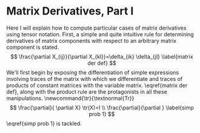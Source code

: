 # Matrix Derivatives, Part I
Here I will explain how to compute particular cases of matrix
derivatives using tensor notation. First, a simple and quite
intuitive rule for determining derivatives of matrix components
with respect to an arbitrary matrix component is stated.
$$
\frac{\partial X_{ij}}{\partial X_{kl}}=\delta_{ik} \delta_{jl}
\label{matrix der def}
$$
We'll first begin by exposing the differentiation of simple expressions
involving traces of the matrix with which we differentiate and traces
of products of constant matrices with the variable matrix.
\eqref{matrix der def}, along with the product rule are the protagonists
in all these manipulations.
\newcommand{\tr}{\textnormal{Tr}}
$$
\frac{\partial}{ \partial X} \tr(X)=I \\
\frac{\partial}{\partial }
\label{simp prob 1}
$$
\eqref{simp prob 1} is tackled.